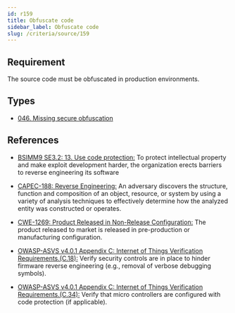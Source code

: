 ```yaml
---
id: r159
title: Obfuscate code
sidebar_label: Obfuscate code
slug: /criteria/source/159
---
```


## Requirement

The source code must be obfuscated in production environments.

## Types

- [046. Missing secure obfuscation](/types/046)

## References

- [BSIMM9 SE3.2: 13. Use code protection:](https://www.bsimm.com/framework/deployment/software-environment.html)
To protect intellectual property
and make exploit development harder,
the organization erects barriers
to reverse engineering its software

- [CAPEC-188: Reverse Engineering:](http://capec.mitre.org/data/definitions/188.html)
An adversary discovers the structure,
function and composition of an object,
resource, or system by using a variety of analysis techniques
to effectively determine how the analyzed entity
was constructed or operates.

- [CWE-1269: Product Released in Non-Release Configuration:](https://cwe.mitre.org/data/definitions/1269.html)
The product released to market
is released in pre-production
or manufacturing configuration.

- [OWASP-ASVS v4.0.1 Appendix C: Internet of Things Verification Requirements.(C.18):](https://owasp.org/www-project-application-security-verification-standard/)
Verify security controls
are in place to hinder firmware reverse engineering
(e.g., removal of verbose debugging symbols).

- [OWASP-ASVS v4.0.1 Appendix C: Internet of Things Verification Requirements.(C.34):](https://owasp.org/www-project-application-security-verification-standard/)
Verify that micro controllers
are configured with code protection
(if applicable).
